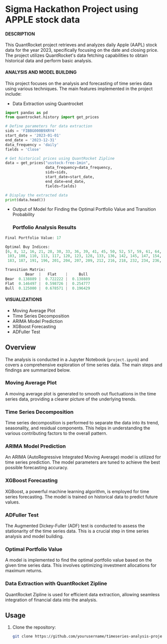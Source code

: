# Sigma Hackathon Project using APPLE stock data

#### DESCRIPTION
This QuantRocket project retrieves and analyzes daily Apple (AAPL) stock data for the year 2023, specifically focusing on the date and closing price. The project utilizes QuantRocket's data fetching capabilities to obtain historical data and perform basic analysis.


#### ANALYSIS AND MODEL BUILDING
This project focuses on the analysis and forecasting of time series data using various techniques. The main features implemented in the project include:
- Data Extraction using Quantrocket
```python
import pandas as pd
from quantrocket.history import get_prices

# Define parameters for data extraction
sids = 'FIBBG000B9XRY4'
start_date = '2023-01-01'
end_date = '2023-12-31'
data_frequency = 'daily'
fields = 'Close'

# Get historical prices using QuantRocket Zipline
data = get_prices("usstock-free-1min",
                  data_frequency=data_frequency,
                  sids=sids,
                  start_date=start_date,
                  end_date=end_date,
                  fields=fields)

# Display the extracted data
print(data.head())
```

- Output of Model for Finding the Optimal Portfolio Value and Transition Probability
  ### Portfolio Analysis Results

```python
Final Portfolio Value: 17

Optimal Buy Indices: 
[6, 8, 12, 16, 21, 28, 30, 33, 36, 39, 41, 45, 50, 52, 57, 59, 61, 64, 66, 69, 79, 85, 88, 94, 97, 100,
 103, 108, 110, 113, 117, 120, 123, 128, 133, 136, 142, 145, 147, 154, 156, 160, 164, 169, 173, 177, 179,
 183, 187, 191, 196, 201, 204, 207, 209, 212, 216, 218, 232, 234, 236, 238, 243]

Transition Matrix:
         Bear  |   Flat    |     Bull
Bear  0.138889 |  0.722222 |  0.138889
Flat  0.146497 |  0.598726 |  0.254777
Bull  0.125000 |  0.678571 |  0.196429
```


#### VISUALIZATIONS
- Moving Average Plot
- Time Series Decomposition
- ARIMA Model Prediction
- XGBoost Forecasting
- ADFuller Test


## Overview

The analysis is conducted in a Jupyter Notebook (`project.ipynb`) and covers a comprehensive exploration of time series data. The main steps and findings are summarized below.

### Moving Average Plot

A moving average plot is generated to smooth out fluctuations in the time series data, providing a clearer picture of the underlying trends.

### Time Series Decomposition

Time series decomposition is performed to separate the data into its trend, seasonality, and residual components. This helps in understanding the various contributing factors to the overall pattern.

### ARIMA Model Prediction

An ARIMA (AutoRegressive Integrated Moving Average) model is utilized for time series prediction. The model parameters are tuned to achieve the best possible forecasting accuracy.

### XGBoost Forecasting

XGBoost, a powerful machine learning algorithm, is employed for time series forecasting. The model is trained on historical data to predict future values.

### ADFuller Test

The Augmented Dickey-Fuller (ADF) test is conducted to assess the stationarity of the time series data. This is a crucial step in time series analysis and model building.

### Optimal Portfolio Value

A model is implemented to find the optimal portfolio value based on the given time series data. This involves optimizing investment allocations for maximum returns.

### Data Extraction with QuantRocket Zipline

QuantRocket Zipline is used for efficient data extraction, allowing seamless integration of financial data into the analysis.

## Usage

1. Clone the repository:

   ```bash
   git clone https://github.com/yourusername/timeseries-analysis-project.git
